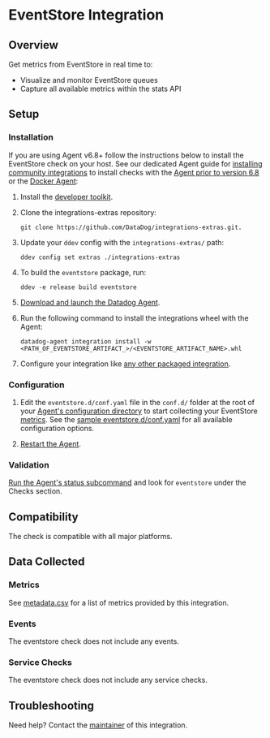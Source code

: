 # EventStore Integration

## Overview

Get metrics from EventStore in real time to:

* Visualize and monitor EventStore queues
* Capture all available metrics within the stats API

## Setup

### Installation

If you are using Agent v6.8+ follow the instructions below to install the EventStore check on your host. See our dedicated Agent guide for [installing community integrations][1] to install checks with the [Agent prior to version 6.8][2] or the [Docker Agent][3]:

1. Install the [developer toolkit][4].
2. Clone the integrations-extras repository:

    ```
    git clone https://github.com/DataDog/integrations-extras.git.
    ```

3. Update your `ddev` config with the `integrations-extras/` path:

    ```
    ddev config set extras ./integrations-extras
    ```

4. To build the `eventstore` package, run:

    ```
    ddev -e release build eventstore
    ```

5. [Download and launch the Datadog Agent][5].
6. Run the following command to install the integrations wheel with the Agent:

    ```
    datadog-agent integration install -w <PATH_OF_EVENTSTORE_ARTIFACT_>/<EVENTSTORE_ARTIFACT_NAME>.whl
    ```

7. Configure your integration like [any other packaged integration][6].

### Configuration

1. Edit the `eventstore.d/conf.yaml` file in the `conf.d/` folder at the root of your [Agent's configuration directory][7] to start collecting your EventStore [metrics](#metrics).
  See the [sample eventstore.d/conf.yaml][8] for all available configuration options.

2. [Restart the Agent][9].

### Validation

[Run the Agent's status subcommand][10] and look for `eventstore` under the Checks section.

## Compatibility

The check is compatible with all major platforms.

## Data Collected

### Metrics

See [metadata.csv][11] for a list of metrics provided by this integration.

### Events

The eventstore check does not include any events.

### Service Checks

The eventstore check does not include any service checks.

## Troubleshooting

Need help? Contact the [maintainer][12] of this integration.

[1]: https://docs.datadoghq.com/agent/guide/community-integrations-installation-with-docker-agent
[2]: https://docs.datadoghq.com/agent/guide/community-integrations-installation-with-docker-agent/?tab=agentpriorto68
[3]: https://docs.datadoghq.com/agent/guide/community-integrations-installation-with-docker-agent/?tab=docker
[4]: https://docs.datadoghq.com/developers/integrations/new_check_howto/#developer-toolkit
[5]: https://app.datadoghq.com/account/settings#agent
[6]: https://docs.datadoghq.com/getting_started/integrations
[7]: https://docs.datadoghq.com/agent/guide/agent-configuration-files/#agent-configuration-directory
[8]: https://github.com/DataDog/integrations-extras/blob/master/eventstore/datadog_checks/eventstore/data/conf.yaml.example
[9]: https://docs.datadoghq.com/agent/guide/agent-commands/#start-stop-restart-the-agent
[10]: https://docs.datadoghq.com/agent/guide/agent-commands/?tab=agentv6#service-status
[11]: https://github.com/DataDog/integrations-extras/blob/master/eventstore/metadata.csv
[12]: https://github.com/DataDog/integrations-extras/blob/master/eventstore/manifest.json
